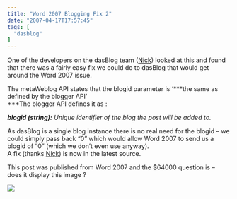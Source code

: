 ```yaml
---
title: "Word 2007 Blogging Fix 2"
date: "2007-04-17T17:57:45"
tags: [
  "dasblog"
]
---
```

One of the developers on the dasBlog team ([Nick](http://www.thecodingmonkey.net/)) looked at this and found that there was a fairly easy fix we could do to dasBlog that would get around the Word 2007 issue.

The metaWeblog API states that the blogid parameter is ‘***the same as defined by the blogger API’  
***The blogger API defines it as :

***blogid (string):** Unique identifier of the blog the post will be added to.*

As dasBlog is a single blog instance there is no real need for the blogid – we could simply pass back “0” which would allow Word 2007 to send us a blogid of “0” (which we don’t even use anyway).  
A fix (thanks [Nick](http://www.thecodingmonkey.net/)) is now in the latest source.

This post was published from Word 2007 and the $64000 question is – does it display this image ?

![](041707_1755_1.png)